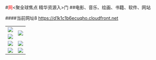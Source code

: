 #<font color=red>网</font><聚全球焦点 精华资源入>门
##电影、音乐、绘画、书籍、软件、网站

####当前网址8 https://d1k1c1b6ecuqho.cloudfront.net

<table>
  <tr>
    <td><a href="https://d1k1c1b6ecuqho.cloudfront.net/ogUP.aspx?name=ZYZG.mp4" target="_blank"><img src="https://d1k1c1b6ecuqho.cloudfront.net/Up/ZYZG.jpg" /></a></td>
    <td rowspan=2><a href="https://d1k1c1b6ecuqho.cloudfront.net/ogUP.aspx?name=WJ.mp4" target="_blank"><img src="https://d1k1c1b6ecuqho.cloudfront.net/Up/WJ.jpg" /></a></td>
  </tr>
  <tr>
    <td><a href="https://d1k1c1b6ecuqho.cloudfront.net/ogUP.aspx?name=RTZQ.mp4" target="_blank"><img src="https://d1k1c1b6ecuqho.cloudfront.net/Up/RTZQ.jpg" /></a></td>
  </tr>
  <tr>
    <td><a href="https://d1k1c1b6ecuqho.cloudfront.net/ogUP.aspx?name=BYWXY.mp4" target="_blank"><img src="https://d1k1c1b6ecuqho.cloudfront.net/Up/BYWXY.jpg" /></a></td>
    <td><a href="https://d1k1c1b6ecuqho.cloudfront.net/ogUP.aspx?name=LRWS6B.mp4&count=10" target="_blank"><img src="https://d1k1c1b6ecuqho.cloudfront.net/Up/LRWS6B.jpg" /></a></td>
  </tr>
  <tr>
    <td><a href="https://d1k1c1b6ecuqho.cloudfront.net/ogUP.aspx?name=FZYX.mp4" target="_blank"><img src="https://d1k1c1b6ecuqho.cloudfront.net/Up/FZYX.jpg" /></a></td>
    <td><a href="https://d1k1c1b6ecuqho.cloudfront.net/ogUP.aspx?name=DKC.mp4&count=10" target="_blank"><img src="https://d1k1c1b6ecuqho.cloudfront.net/Up/DKC.jpg" /></a></td>
  </tr>
</table>
